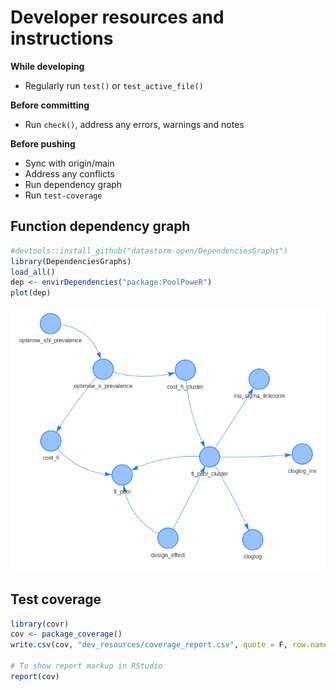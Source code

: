 # Developer resources and instructions  

**While developing**
- Regularly run `test()` or `test_active_file()`

**Before committing**
- Run `check()`, address any errors, warnings and notes

**Before pushing**
- Sync with origin/main
- Address any conflicts
- Run dependency graph
- Run `test-coverage`  

## Function dependency graph  

```r
#devtools::install_github("datastorm-open/DependenciesGraphs")
library(DependenciesGraphs)
load_all()
dep <- envirDependencies("package:PoolPoweR")
plot(dep)
```

![](https://raw.githubusercontent.com/AngusMcLure/PoolPoweR/main/dependencies/dep.png?token=GHSAT0AAAAAACICLPCIT5EJVC32Y7QQITYCZKJTYEA)  

## Test coverage  

```r
library(covr)
cov <- package_coverage()
write.csv(cov, "dev_resources/coverage_report.csv", quote = F, row.names = F)

# To show report markup in RStudio
report(cov)
```
